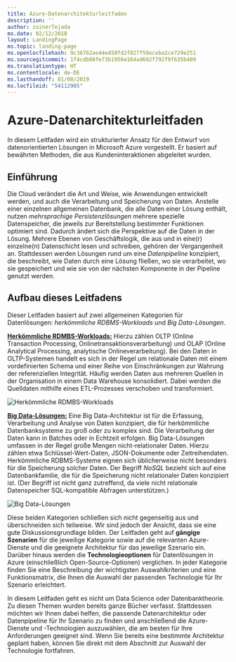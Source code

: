 ```yaml
---
title: Azure-Datenarchitekturleitfaden
description: ''
author: zoinerTejada
ms.date: 02/12/2018
layout: LandingPage
ms.topic: landing-page
ms.openlocfilehash: 9c36762ae44e450fd2f827f59eceba2ce729e251
ms.sourcegitcommit: 1f4cdb08fe73b1956e164ad692f792f9f635b409
ms.translationtype: HT
ms.contentlocale: de-DE
ms.lasthandoff: 01/08/2019
ms.locfileid: "54112905"
---
```

# <a name="azure-data-architecture-guide"></a>Azure-Datenarchitekturleitfaden

In diesem Leitfaden wird ein strukturierter Ansatz für den Entwurf von datenorientierten Lösungen in Microsoft Azure vorgestellt. Er basiert auf bewährten Methoden, die aus Kundeninteraktionen abgeleitet wurden.

## <a name="introduction"></a>Einführung

Die Cloud verändert die Art und Weise, wie Anwendungen entwickelt werden, und auch die Verarbeitung und Speicherung von Daten. Anstelle einer einzelnen allgemeinen Datenbank, die alle Daten einer Lösung enthält, nutzen _mehrsprachige Persistenzlösungen_ mehrere spezielle Datenspeicher, die jeweils zur Bereitstellung bestimmter Funktionen optimiert sind. Dadurch ändert sich die Perspektive auf die Daten in der Lösung. Mehrere Ebenen von Geschäftslogik, die aus und in eine(r) einzelne(n) Datenschicht lesen und schreiben, gehören der Vergangenheit an. Stattdessen werden Lösungen rund um eine *Datenpipeline* konzipiert, die beschreibt, wie Daten durch eine Lösung fließen, wo sie verarbeitet, wo sie gespeichert und wie sie von der nächsten Komponente in der Pipeline genutzt werden.

## <a name="how-this-guide-is-structured"></a>Aufbau dieses Leitfadens

Dieser Leitfaden basiert auf zwei allgemeinen Kategorien für Datenlösungen: *herkömmliche RDBMS-Workloads* und *Big Data-Lösungen*.

**[Herkömmliche RDMBS-Workloads:](./relational-data/index.md)** Hierzu zählen OLTP (Online Transaction Processing, Onlinetransaktionsverarbeitung) und OLAP (Online Analytical Processing, analytische Onlineverarbeitung). Bei den Daten in OLTP-Systemen handelt es sich in der Regel um relationale Daten mit einem vordefinierten Schema und einer Reihe von Einschränkungen zur Wahrung der referenziellen Integrität. Häufig werden Daten aus mehreren Quellen in der Organisation in einem Data Warehouse konsolidiert. Dabei werden die Quelldaten mithilfe eines ETL-Prozesses verschoben und transformiert.

![Herkömmliche RDMBS-Workloads](./images/guide-rdbms.svg)

**[Big Data-Lösungen:](./big-data/index.md)** Eine Big Data-Architektur ist für die Erfassung, Verarbeitung und Analyse von Daten konzipiert, die für herkömmliche Datenbanksysteme zu groß oder zu komplex sind. Die Verarbeitung der Daten kann in Batches oder in Echtzeit erfolgen. Big Data-Lösungen umfassen in der Regel große Mengen nicht-relationaler Daten. Hierzu zählen etwa Schlüssel-Wert-Daten, JSON-Dokumente oder Zeitreihendaten. Herkömmliche RDBMS-Systeme eignen sich üblicherweise nicht besonders für die Speicherung solcher Daten. Der Begriff *NoSQL* bezieht sich auf eine Datenbankfamilie, die für die Speicherung nicht relationaler Daten konzipiert ist. (Der Begriff ist nicht ganz zutreffend, da viele nicht relationale Datenspeicher SQL-kompatible Abfragen unterstützen.)

![Big Data-Lösungen](./images/guide-big-data.svg)

Diese beiden Kategorien schließen sich nicht gegenseitig aus und überschneiden sich teilweise. Wir sind jedoch der Ansicht, dass sie eine gute Diskussionsgrundlage bilden. Der Leitfaden geht auf **gängige Szenarien** für die jeweilige Kategorie sowie auf die relevanten Azure-Dienste und die geeignete Architektur für das jeweilige Szenario ein. Darüber hinaus werden die **Technologieoptionen** für Datenlösungen in Azure (einschließlich Open-Source-Optionen) verglichen. In jeder Kategorie finden Sie eine Beschreibung der wichtigsten Auswahlkriterien und eine Funktionsmatrix, die Ihnen die Auswahl der passenden Technologie für Ihr Szenario erleichtert.

In diesem Leitfaden geht es nicht um Data Science oder Datenbanktheorie. Zu diesen Themen wurden bereits ganze Bücher verfasst. Stattdessen möchten wir Ihnen dabei helfen, die passende Datenarchitektur oder Datenpipeline für Ihr Szenario zu finden und anschließend die Azure-Dienste und -Technologien auszuwählen, die am besten für Ihre Anforderungen geeignet sind. Wenn Sie bereits eine bestimmte Architektur geplant haben, können Sie direkt mit dem Abschnitt zur Auswahl der Technologie fortfahren.
